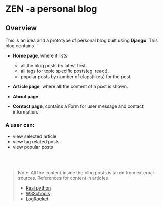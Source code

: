 # ZEN -a personal blog

## Overview
This is an idea and a prototype of personal blog built using **Django**. This blog contains
* **Home page**, where it lists
    * all the blog posts by latest first.
    * all tags for topic specific posts(eg: react).
    * popular posts by number of claps(likes) for the post.

* **Article page**, where all the content of a post is shown.
* **About page**.
* **Contact page**, contains a Form for user message and contact information.

### A user can:
* view selected article
* view tag related posts
* view popular posts
<br/>
<br/>

> Note: All the content inside the blog posts is taken from external sources. 
> References for content in articles
> * [Real python]("https://realpython.com/")
> * [W3Schools]("https://www.w3schools.com/")
> * [LogRocket]("https://logrocket.com/")
